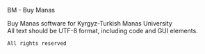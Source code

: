 BM  - Buy Manas


Buy Manas software for Kyrgyz-Turkish Manas University  
All text should be UTF-8 format, including code and GUI elements.

```All rights reserved```

